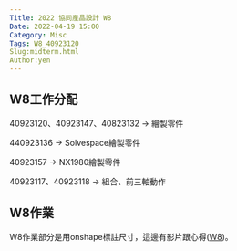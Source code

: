 ```yaml
---
Title: 2022 協同產品設計 W8
Date: 2022-04-19 15:00
Category: Misc
Tags: W8_40923120
Slug:midterm.html
Author:yen
---
```




<!-- PELICAN_END_SUMMARY -->


W8工作分配
----

40923120、40923147、40823132 → 繪製零件

440923136 → Solvespace繪製零件

40923157 → NX1980繪製零件

40923117、40923118 → 組合、前三軸動作

W8作業
----
W8作業部分是用onshape標註尺寸，這邊有影片跟心得([W8])。

[W8]:https://40923120.github.io/cd2022/content/W8.html